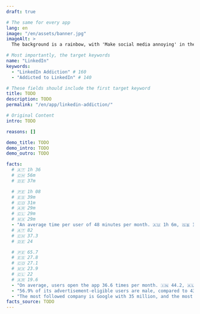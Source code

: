 ```yaml
---
draft: true

# The same for every app
lang: en
image: "/en/assets/banner.jpg"
imageAlt: >
  The background is a rainbow, with 'Make social media annoying' in the middle using the font Comic Sans, and a badly drawn cat in the top right corner. It references the internet meme 'graphic design is my passion'.

# Most importantly, the target keywords
name: "LinkedIn"
keywords:
  - "LinkedIn Addiction" # 160
  - "Addicted to LinkedIn" # 140

# These fields should include the first target keyword
title: TODO
description: TODO
permalink: "/en/app/linkedin-addiction/"

# Original Content
intro: TODO

reasons: []

demo_title: TODO
demo_intro: TODO
demo_outro: TODO

facts:
  # 🇦🇹 1h 36
  # 🇨🇭 56m
  # 🇩🇪 37m

  # 🇵🇪 1h 08
  # 🇪🇸 39m
  # 🇨🇴 31m
  # 🇦🇷 29m
  # 🇨🇱 29m
  # 🇲🇽 29m
  - "An average time per user of 48 minutes per month. 🇦🇺 1h 6m, 🇬🇧 1h, 🇮🇳 57m, 🇨🇦 49m, 🇺🇸 44m, 🇮🇪 35m, 🇳🇿 1h 8m"
  # 🇦🇹 82
  # 🇨🇭 37.3
  # 🇩🇪 24

  # 🇵🇪 65.7
  # 🇪🇸 27.8
  # 🇨🇴 27.1
  # 🇲🇽 23.9
  # 🇨🇱 22
  # 🇦🇷 19.6
  - "On average, users open the app 36.6 times per month. 🇮🇳 44.2, 🇦🇺 42.1, 🇳🇿 39.1, 🇬🇧 39, 🇨🇦 33.9, 🇺🇸A 28.1, 🇮🇪 24.7"
  - "56.9% of its advertisement-eligible users are male, compared to 43.1% of females"
  - "The most followed company is Google with 35 million, and the most followed person is Bill Gates at almost 37 million"
facts_source: TODO
---
```

